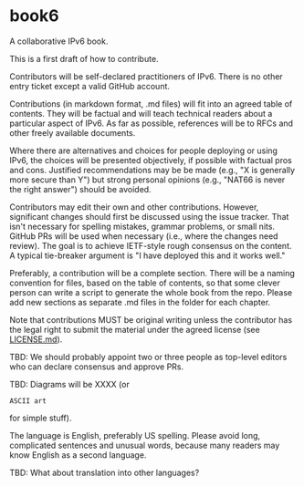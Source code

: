 # book6
A collaborative IPv6 book.

This is a first draft of how to contribute.

Contributors will be self-declared practitioners of IPv6. There is no other entry ticket except a valid GitHub account.

Contributions (in markdown format, .md files) will fit into an agreed table of contents. They will be factual and will teach technical readers about a particular aspect of IPv6. As far as possible, references will be to RFCs and other freely available documents.

Where there are alternatives and choices for people deploying or using IPv6, the choices will be presented objectively, if possible with factual pros and cons. Justified recommendations may be be made (e.g., "X is generally more secure than Y") but strong personal opinions (e.g., "NAT66 is never the right answer") should be avoided.

Contributors may edit their own and other contributions. However, significant changes should first be discussed using the issue tracker. That isn't necessary for spelling mistakes, grammar problems, or small nits. GitHub PRs will be used when necessary (i.e., where the changes need review). The goal is to achieve IETF-style rough consensus on the content. A typical tie-breaker argument is "I have deployed this and it works well."

Preferably, a contribution will be a complete section. There will be a naming convention for files, based on the table of contents, so that some clever person can write a script to generate the whole book from the repo. Please add new sections as separate .md files in the folder for each chapter.

Note that contributions MUST be original writing unless the contributor has the legal right to submit the material under the agreed license (see [LICENSE.md](LICENSE.md)).

TBD: We should probably appoint two or three people as top-level editors who can declare consensus and approve PRs.

TBD: Diagrams will be XXXX (or 
~~~
ASCII art 
~~~
for simple stuff).

The language is English, preferably US spelling. Please avoid long, complicated sentences and unusual words, because many readers may know English as a second language.

TBD: What about translation into other languages?
